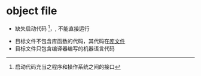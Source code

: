 # object file

- 缺失启动代码 [^start]，, 不能直接运行
[^start]: 启动代码充当之程序和操作系统之间的接口
- 目标文件不包含库函数的代码，其代码在[库文件](库文件(libraryfile).md)
- 目标文件只包含编译器编写的机器语言代码